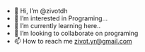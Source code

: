 - 👋 Hi, I’m @zivotdh
- 👀 I’m interested in Programing...
- 🌱 I’m currently learning here..
- 💞️ I’m looking to collaborate on programing
- 📫 How to reach me zivot.yr@gmail.com

<!---
zivotdh/zivotdh is a ✨ special ✨ repository because its `README.md` (this file) appears on your GitHub profile.
You can click the Preview link to take a look at your changes.
--->
